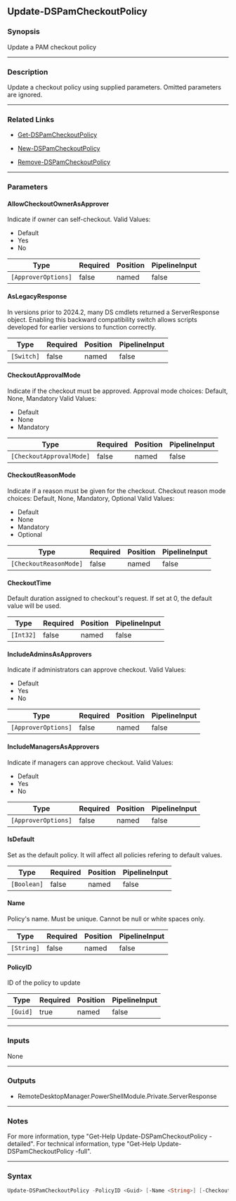 Update-DSPamCheckoutPolicy
--------------------------

### Synopsis
Update a PAM checkout policy

---

### Description

Update a checkout policy using supplied parameters. Omitted parameters are ignored.

---

### Related Links
* [Get-DSPamCheckoutPolicy](Get-DSPamCheckoutPolicy)

* [New-DSPamCheckoutPolicy](New-DSPamCheckoutPolicy)

* [Remove-DSPamCheckoutPolicy](Remove-DSPamCheckoutPolicy)

---

### Parameters
#### **AllowCheckoutOwnerAsApprover**
Indicate if owner can self-checkout.
Valid Values:

* Default
* Yes
* No

|Type               |Required|Position|PipelineInput|
|-------------------|--------|--------|-------------|
|`[ApproverOptions]`|false   |named   |false        |

#### **AsLegacyResponse**
In versions prior to 2024.2, many DS cmdlets returned a ServerResponse object. Enabling this backward compatibility switch allows scripts developed for earlier versions to function correctly.

|Type      |Required|Position|PipelineInput|
|----------|--------|--------|-------------|
|`[Switch]`|false   |named   |false        |

#### **CheckoutApprovalMode**
Indicate if the checkout must be approved. Approval mode choices: Default, None, Mandatory
Valid Values:

* Default
* None
* Mandatory

|Type                    |Required|Position|PipelineInput|
|------------------------|--------|--------|-------------|
|`[CheckoutApprovalMode]`|false   |named   |false        |

#### **CheckoutReasonMode**
Indicate if a reason must be given for the checkout. Checkout reason mode choices: Default, None, Mandatory, Optional
Valid Values:

* Default
* None
* Mandatory
* Optional

|Type                  |Required|Position|PipelineInput|
|----------------------|--------|--------|-------------|
|`[CheckoutReasonMode]`|false   |named   |false        |

#### **CheckoutTime**
Default duration assigned to checkout's request. If set at 0, the default value will be used.

|Type     |Required|Position|PipelineInput|
|---------|--------|--------|-------------|
|`[Int32]`|false   |named   |false        |

#### **IncludeAdminsAsApprovers**
Indicate if administrators can approve checkout.
Valid Values:

* Default
* Yes
* No

|Type               |Required|Position|PipelineInput|
|-------------------|--------|--------|-------------|
|`[ApproverOptions]`|false   |named   |false        |

#### **IncludeManagersAsApprovers**
Indicate if managers can approve checkout.
Valid Values:

* Default
* Yes
* No

|Type               |Required|Position|PipelineInput|
|-------------------|--------|--------|-------------|
|`[ApproverOptions]`|false   |named   |false        |

#### **IsDefault**
Set as the default policy. It will affect all policies refering to default values.

|Type       |Required|Position|PipelineInput|
|-----------|--------|--------|-------------|
|`[Boolean]`|false   |named   |false        |

#### **Name**
Policy's name. Must be unique. Cannot be null or white spaces only.

|Type      |Required|Position|PipelineInput|
|----------|--------|--------|-------------|
|`[String]`|false   |named   |false        |

#### **PolicyID**
ID of the policy to update

|Type    |Required|Position|PipelineInput|
|--------|--------|--------|-------------|
|`[Guid]`|true    |named   |false        |

---

### Inputs
None

---

### Outputs
* RemoteDesktopManager.PowerShellModule.Private.ServerResponse

---

### Notes
For more information, type "Get-Help Update-DSPamCheckoutPolicy -detailed". For technical information, type "Get-Help Update-DSPamCheckoutPolicy -full".

---

### Syntax
```PowerShell
Update-DSPamCheckoutPolicy -PolicyID <Guid> [-Name <String>] [-CheckoutApprovalMode <Default | None | Mandatory>] [-CheckoutReasonMode <Default | None | Mandatory | Optional>] [-AllowCheckoutOwnerAsApprover <Default | Yes | No>] [-IncludeAdminsAsApprovers <Default | Yes | No>] [-IncludeManagersAsApprovers <Default | Yes | No>] [-CheckoutTime <Int32>] [-IsDefault <Boolean>] [-AsLegacyResponse] [<CommonParameters>]
```
